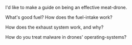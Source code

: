 
I'd like to make a guide on being an effective meat-drone.

What's good fuel? How does the fuel-intake work?

How does the exhaust system work, and why?

How do you treat malware in drones' operating-systems?
